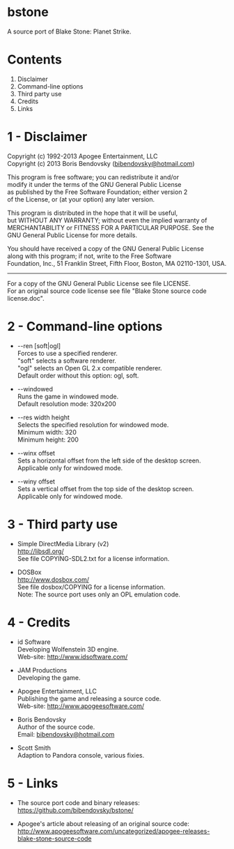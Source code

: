 bstone
======

A source port of Blake Stone: Planet Strike.


Contents
========

1. Disclaimer
2. Command-line options
3. Third party use
4. Credits
5. Links


1 - Disclaimer
==============

Copyright (c) 1992-2013 Apogee Entertainment, LLC  
Copyright (c) 2013 Boris Bendovsky (<bibendovsky@hotmail.com>)

This program is free software; you can redistribute it and/or  
modify it under the terms of the GNU General Public License  
as published by the Free Software Foundation; either version 2  
of the License, or (at your option) any later version.

This program is distributed in the hope that it will be useful,  
but WITHOUT ANY WARRANTY; without even the implied warranty of  
MERCHANTABILITY or FITNESS FOR A PARTICULAR PURPOSE.  See the  
GNU General Public License for more details.

You should have received a copy of the GNU General Public License  
along with this program; if not, write to the Free Software  
Foundation, Inc., 51 Franklin Street, Fifth Floor, Boston, MA  02110-1301, USA.

---

For a copy of the GNU General Public License see file LICENSE.  
For an original source code license see file "Blake Stone source code license.doc".


2 - Command-line options
========================

* --ren [soft|ogl]  
  Forces to use a specified renderer.  
  "soft" selects a software renderer.  
  "ogl" selects an Open GL 2.x compatible renderer.  
  Default order without this option: ogl, soft.

* --windowed  
  Runs the game in windowed mode.  
  Default resolution mode: 320x200

* --res width height  
  Selects the specified resolution for windowed mode.  
  Minimum width: 320  
  Minimum height: 200

* --winx offset  
  Sets a horizontal offset from the left side of the desktop screen.  
  Applicable only for windowed mode.

* --winy offset  
  Sets a vertical offset from the top side of the desktop screen.  
  Applicable only for windowed mode.


3 - Third party use
===================

* Simple DirectMedia Library (v2)  
  <http://libsdl.org/>  
  See file COPYING-SDL2.txt for a license information.

* DOSBox  
  <http://www.dosbox.com/>  
  See file dosbox/COPYING for a license information.  
  Note: The source port uses only an OPL emulation code.


4 - Credits
===========

* id Software  
  Developing Wolfenstein 3D engine.  
  Web-site: <http://www.idsoftware.com/>

* JAM Productions  
  Developing the game.

* Apogee Entertainment, LLC  
  Publishing the game and releasing a source code.  
  Web-site: <http://www.apogeesoftware.com/>

* Boris Bendovsky  
  Author of the source code.  
  Email: <bibendovsky@hotmail.com>

* Scott Smith  
  Adaption to Pandora console, various fixies.


5 - Links
=========

* The source port code and binary releases:  
  <https://github.com/bibendovsky/bstone/>

* Apogee's article about releasing of an original source code:  
  <http://www.apogeesoftware.com/uncategorized/apogee-releases-blake-stone-source-code>
